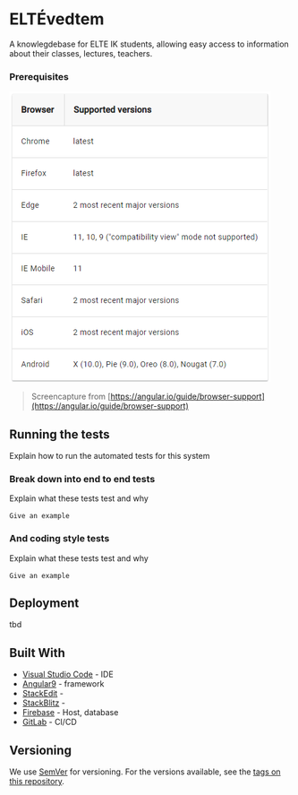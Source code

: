 
# ELTÉvedtem

A knowlegdebase for ELTE IK students, allowing easy access to information about their classes, lectures, teachers.

### Prerequisites

![prerequisits](https://github.com/kragmar/angular-elteik-knowledgebase/blob/develop/doc/2020-03-13%2009_59_35-Angular%20-%20Browser%20support.png "prerequisits")
> Screencapture from [https://angular.io/guide/browser-support](https://angular.io/guide/browser-support)

## Running the tests

Explain how to run the automated tests for this system

### Break down into end to end tests

Explain what these tests test and why

```
Give an example
```

### And coding style tests

Explain what these tests test and why

```
Give an example
```

## Deployment

tbd

## Built With

* [Visual Studio Code](https://code.visualstudio.com/)  - IDE
* [Angular9](https://angular.io/) - framework 
* [StackEdit](https://stackedit.io/) - 
* [StackBlitz](https://stackblitz.com/) - 
* [Firebase](https://firebase.google.com/) - Host, database
* [GitLab]((https://about.gitlab.com/)) - CI/CD

## Versioning

We use [SemVer](http://semver.org/) for versioning. For the versions available, see the [tags on this repository](https://github.com/your/project/tags). 

